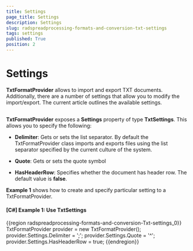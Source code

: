 ```yaml
---
title: Settings
page_title: Settings
description: Settings
slug: radspreadprocessing-formats-and-conversion-txt-settings
tags: settings
published: True
position: 2
---
```


# Settings



__TxtFormatProvider__ allows to import and export TXT documents. Additionally, there are a number of settings that allow you to modify the import/export. The current article outlines the available settings.
      

## 

__TxtFormatProvider__ exposes a __Settings__ property of type __TxtSettings__. This allows you to specify the following:
        

* __Delimiter__: Gets or sets the list separator. By default the TxtFormatProvider class imports and exports files using the list separator specified by the current culture of the system.
            

* __Quote__: Gets or sets the quote symbol
            

* __HasHeaderRow__: Specifies whether the document has header row. The default value is __false__.
            

__Example 1__ shows how to create and specify particular setting to a TxtFormatProvider.
        

#### __[C#] Example 1: Use TxtSettings__

{{region radspreadprocessing-formats-and-conversion-Txt-settings_0}}
    TxtFormatProvider provider = new TxtFormatProvider();
    provider.Settings.Delimiter = ';';
    provider.Settings.Quote = '^';
    provider.Settings.HasHeaderRow = true;
{{endregion}}


